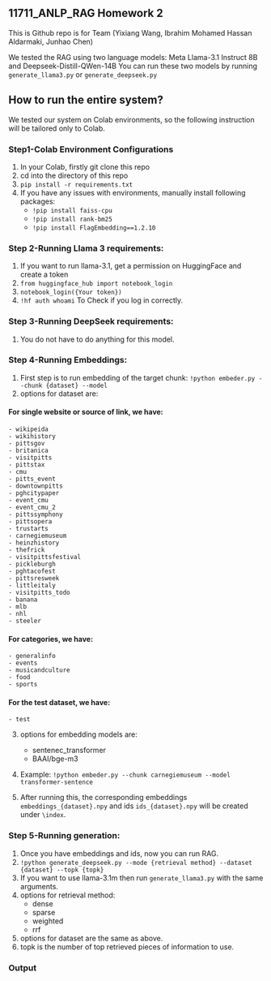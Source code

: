 ## 11711_ANLP_RAG Homework 2

This is Github repo is for Team (Yixiang Wang, Ibrahim Mohamed Hassan Aldarmaki, Junhao Chen) 


We tested the RAG using two language models: Meta Llama-3.1 Instruct 8B and Deepseek-Distill-QWen-14B 
You can run these two models by running ```generate_llama3.py``` or ```generate_deepseek.py```

## How to run the entire system?
We tested our system on Colab environments, so the following instruction will be tailored only to Colab. 

### Step1-Colab Environment Configurations
1. In your Colab, firstly git clone this repo
2. cd into the directory of this repo
3. ```pip install -r requirements.txt```
4. If you have any issues with environments, manually install following packages:
    - ```!pip install faiss-cpu```
    - ```!pip install rank-bm25```
    - ```!pip install FlagEmbedding==1.2.10```

### Step 2-Running Llama 3 requirements:
1. If you want to run llama-3.1, get a permission on HuggingFace and create a token
2. ```from huggingface_hub import notebook_login```
3. ```notebook_login({Your token})```
4. ```!hf auth whoami``` To Check if you log in correctly. 

### Step 3-Running DeepSeek requirements: 
1. You do not have to do anything for this model. 

### Step 4-Running Embeddings:
1. First step is to run embedding of the target chunk: ```!python embeder.py --chunk {dataset} --model```
2. options for dataset are:
#### For single website or source of link, we have: 
    - wikipeida
    - wikihistory
    - pittsgov
    - britanica
    - visitpitts
    - pittstax
    - cmu
    - pitts_event
    - downtownpitts
    - pghcitypaper
    - event_cmu
    - event_cmu_2
    - pittssymphony
    - pittsopera
    - trustarts
    - carnegiemuseum
    - heinzhistory
    - thefrick
    - visitpittsfestival
    - pickleburgh
    - pghtacofest
    - pittsresweek
    - littleitaly
    - visitpitts_todo
    - banana
    - mlb
    - nhl
    - steeler
#### For categories, we have:
    - generalinfo
    - events
    - musicandculture
    - food
    - sports
#### For the test dataset, we have:
    - test
3. options for embedding models are: 
    - sentenec_transformer
    - BAAI/bge-m3

4. Example: ```!python embeder.py --chunk carnegiemuseum --model transformer-sentence```
5. After running this, the corresponding embeddings ```embeddings_{dataset}.npy``` and ids ```ids_{dataset}.npy``` will be created under ```\index```. 

### Step 5-Running generation:
1. Once you have embeddings and ids, now you can run RAG. 
2. ```!python generate_deepseek.py --mode {retrieval method} --dataset {dataset} --topk {topk}```
3. If you want to use llama-3.1m then run ```generate_llama3.py``` with the same arguments. 
4. options for retrieval method:
    - dense
    - sparse
    - weighted
    - rrf
5. options for dataset are the same as above. 
6. topk is the number of top retrieved pieces of information to use. 

### Output
